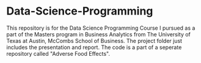# Data-Science-Programming
This repository is for the Data Science Programming Course I pursued as a part of the Masters program in Business Analytics from The University of Texas at Austin, McCombs School of Business.
The project folder just includes the presentation and report. The code is a part of a seperate repository called "Adverse Food Effects".
